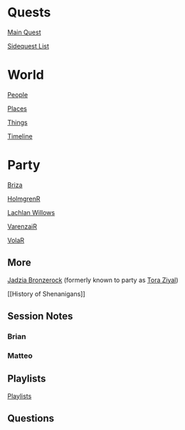 # Quests
[Main Quest](Website_Navigation/Quests/Main_Quest.md)

[Sidequest List](Website_Navigation/Quests/Sidequests/Sidequest_List.md)

# World
[People](Website_Navigation/people.md)

[Places](Website_Navigation/places.md)

[Things](Website_Navigation/things.md)

[Timeline](World/Timeline/Timeline.md)

# Party
[Briza](people/Briza.md)

[HolmgrenR](people/HolmgrenR.md)

[Lachlan Willows](people/Lachlan_WillowsR.md)

[VarenzaiR](people/VarenzaiR.md)

[VolaR](people/VolaR.md)

## More
[Jadzia Bronzerock](people/Jadzia_BronzerockR.md) (formerly known to party as [Tora Ziyal](people/Tora_Ziyal.md))

[[History of Shenanigans]]

## Session Notes
### Brian


### Matteo


## Playlists

[Playlists](Website_Navigation/Playlists.md)

## Questions
